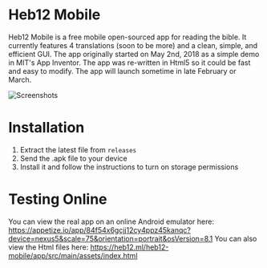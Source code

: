 # Heb12 Mobile
Heb12 Mobile is a free mobile open-sourced app for reading the bible. It currently features 4 translations (soon to be more) and a clean, simple, and efficient GUI.
The app originally started on May 2nd, 2018 as a simple demo in MIT's App Inventor. The app was re-written in Html5 so it could be fast and easy to modify. The app will launch sometime in late February or March.

![Screenshots](https://raw.githubusercontent.com/heb12/heb12-mobile/master/screenshots.png)
# Installation
1. Extract the latest file from `releases`
2. Send the .apk file to your device
3. Install it and follow the instructions to turn on storage permissions

# Testing Online
You can view the real app on an online Android emulator here: https://appetize.io/app/84f54x6gcjj12cy4ppz45kanqc?device=nexus5&scale=75&orientation=portrait&osVersion=8.1
You can also view the Html files here: https://heb12.ml/heb12-mobile/app/src/main/assets/index.html
